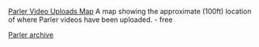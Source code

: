 
[Parler Video Uploads Map](https://kylemcdonald.net/parler/map/)
A map showing the approximate (100ft) location of where Parler videos have been uploaded. - free

[Parler archive](https://parler.adatascienti.st/)
